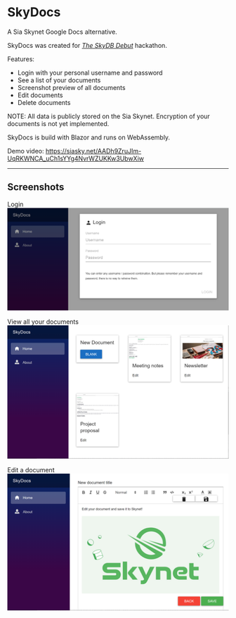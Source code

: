 # SkyDocs
A Sia Skynet Google Docs alternative.

SkyDocs was created for *[The SkyDB Debut](https://gitcoin.co/hackathon/skydb/)* hackathon. 

Features:
- Login with your personal username and password
- See a list of your documents
- Screenshot preview of all documents
- Edit documents
- Delete documents

NOTE: All data is publicly stored on the Sia Skynet. Encryption of your documents is not yet implemented.

SkyDocs is build with Blazor and runs on WebAssembly.

Demo video: https://siasky.net/AADh9ZruJIm-UqRKWNCA_uCh1sYYg4NvrWZUKKw3UbwXiw

---

## Screenshots

Login
![Login](screenshots/01_login.png)

View all your documents
![View all your documents](screenshots/02_documents.png)

Edit a document
![Edit a document](screenshots/03_edit_document.png)

